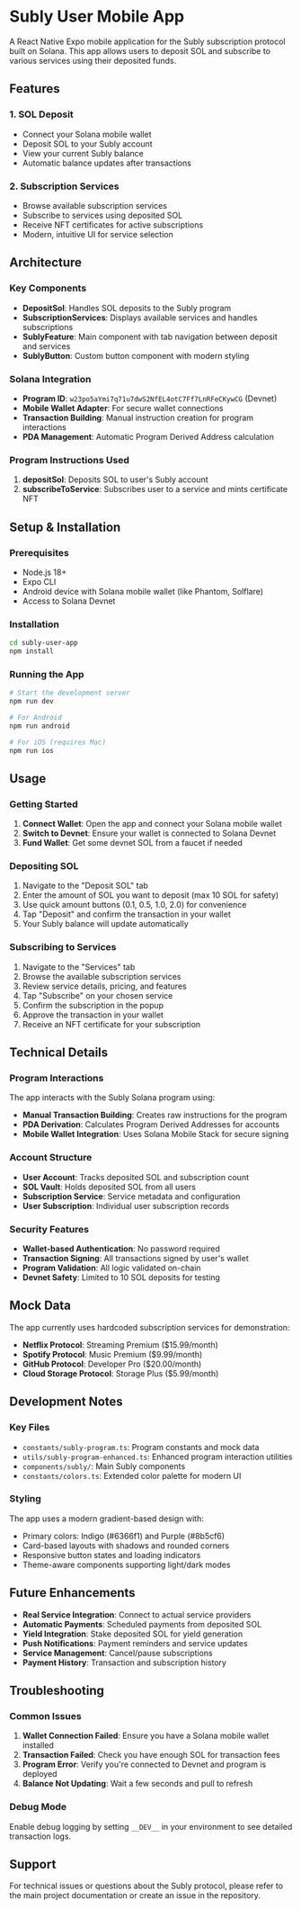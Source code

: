 # Subly User Mobile App

A React Native Expo mobile application for the Subly subscription protocol built on Solana. This app allows users to deposit SOL and subscribe to various services using their deposited funds.

## Features

### 1. SOL Deposit

- Connect your Solana mobile wallet
- Deposit SOL to your Subly account
- View your current Subly balance
- Automatic balance updates after transactions

### 2. Subscription Services

- Browse available subscription services
- Subscribe to services using deposited SOL
- Receive NFT certificates for active subscriptions
- Modern, intuitive UI for service selection

## Architecture

### Key Components

- **DepositSol**: Handles SOL deposits to the Subly program
- **SubscriptionServices**: Displays available services and handles subscriptions
- **SublyFeature**: Main component with tab navigation between deposit and services
- **SublyButton**: Custom button component with modern styling

### Solana Integration

- **Program ID**: `w23po5aYmi7q71u7dwS2NfEL4otC7Ff7LnRFeCKywCG` (Devnet)
- **Mobile Wallet Adapter**: For secure wallet connections
- **Transaction Building**: Manual instruction creation for program interactions
- **PDA Management**: Automatic Program Derived Address calculation

### Program Instructions Used

1. **depositSol**: Deposits SOL to user's Subly account
2. **subscribeToService**: Subscribes user to a service and mints certificate NFT

## Setup & Installation

### Prerequisites

- Node.js 18+
- Expo CLI
- Android device with Solana mobile wallet (like Phantom, Solflare)
- Access to Solana Devnet

### Installation

```bash
cd subly-user-app
npm install
```

### Running the App

```bash
# Start the development server
npm run dev

# For Android
npm run android

# For iOS (requires Mac)
npm run ios
```

## Usage

### Getting Started

1. **Connect Wallet**: Open the app and connect your Solana mobile wallet
2. **Switch to Devnet**: Ensure your wallet is connected to Solana Devnet
3. **Fund Wallet**: Get some devnet SOL from a faucet if needed

### Depositing SOL

1. Navigate to the "Deposit SOL" tab
2. Enter the amount of SOL you want to deposit (max 10 SOL for safety)
3. Use quick amount buttons (0.1, 0.5, 1.0, 2.0) for convenience
4. Tap "Deposit" and confirm the transaction in your wallet
5. Your Subly balance will update automatically

### Subscribing to Services

1. Navigate to the "Services" tab
2. Browse the available subscription services
3. Review service details, pricing, and features
4. Tap "Subscribe" on your chosen service
5. Confirm the subscription in the popup
6. Approve the transaction in your wallet
7. Receive an NFT certificate for your subscription

## Technical Details

### Program Interactions

The app interacts with the Subly Solana program using:

- **Manual Transaction Building**: Creates raw instructions for the program
- **PDA Derivation**: Calculates Program Derived Addresses for accounts
- **Mobile Wallet Integration**: Uses Solana Mobile Stack for secure signing

### Account Structure

- **User Account**: Tracks deposited SOL and subscription count
- **SOL Vault**: Holds deposited SOL from all users
- **Subscription Service**: Service metadata and configuration
- **User Subscription**: Individual user subscription records

### Security Features

- **Wallet-based Authentication**: No password required
- **Transaction Signing**: All transactions signed by user's wallet
- **Program Validation**: All logic validated on-chain
- **Devnet Safety**: Limited to 10 SOL deposits for testing

## Mock Data

The app currently uses hardcoded subscription services for demonstration:

- **Netflix Protocol**: Streaming Premium ($15.99/month)
- **Spotify Protocol**: Music Premium ($9.99/month)
- **GitHub Protocol**: Developer Pro ($20.00/month)
- **Cloud Storage Protocol**: Storage Plus ($5.99/month)

## Development Notes

### Key Files

- `constants/subly-program.ts`: Program constants and mock data
- `utils/subly-program-enhanced.ts`: Enhanced program interaction utilities
- `components/subly/`: Main Subly components
- `constants/colors.ts`: Extended color palette for modern UI

### Styling

The app uses a modern gradient-based design with:

- Primary colors: Indigo (#6366f1) and Purple (#8b5cf6)
- Card-based layouts with shadows and rounded corners
- Responsive button states and loading indicators
- Theme-aware components supporting light/dark modes

## Future Enhancements

- **Real Service Integration**: Connect to actual service providers
- **Automatic Payments**: Scheduled payments from deposited SOL
- **Yield Integration**: Stake deposited SOL for yield generation
- **Push Notifications**: Payment reminders and service updates
- **Service Management**: Cancel/pause subscriptions
- **Payment History**: Transaction and subscription history

## Troubleshooting

### Common Issues

1. **Wallet Connection Failed**: Ensure you have a Solana mobile wallet installed
2. **Transaction Failed**: Check you have enough SOL for transaction fees
3. **Program Error**: Verify you're connected to Devnet and program is deployed
4. **Balance Not Updating**: Wait a few seconds and pull to refresh

### Debug Mode

Enable debug logging by setting `__DEV__` in your environment to see detailed transaction logs.

## Support

For technical issues or questions about the Subly protocol, please refer to the main project documentation or create an issue in the repository.
